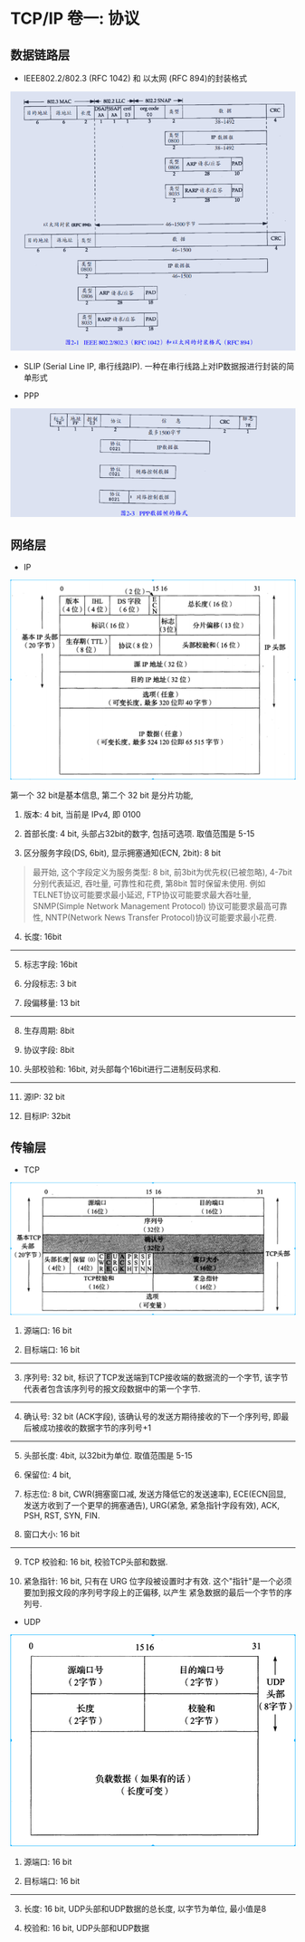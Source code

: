 # TCP/IP 卷一: 协议

## 数据链路层

- IEEE802.2/802.3 (RFC 1042) 和 以太网 (RFC 894)的封装格式

![image](/images/protocol_802.png)

- SLIP (Serial Line IP, 串行线路IP). 一种在串行线路上对IP数据报进行封装的简单形式

- PPP

![image](/images/protocal_ppp.png)


## 网络层

- IP

![image](/images/protocol_ip.png)

第一个 32 bit是基本信息, 第二个 32 bit 是分片功能,

1) 版本: 4 bit, 当前是 IPv4, 即 0100

2) 首部长度: 4 bit, 头部占32bit的数字, 包括可选项. 取值范围是 5-15

3) 区分服务字段(DS, 6bit), 显示拥塞通知(ECN, 2bit): 8 bit

> 最开始, 这个字段定义为服务类型: 8 bit, 前3bit为优先权(已被忽略), 4-7bit分别代表延迟, 吞吐量, 可靠性和花费, 第8bit
暂时保留未使用. 例如 TELNET协议可能要求最小延迟, FTP协议可能要求最大吞吐量, SNMP(Simple Network Management Protocol)
协议可能要求最高可靠性, NNTP(Network News Transfer Protocol)协议可能要求最小花费.

4) 长度: 16bit

---

5) 标志字段: 16bit

6) 分段标志: 3 bit

7) 段偏移量: 13 bit

---

8) 生存周期: 8bit

9) 协议字段: 8bit

10) 头部校验和: 16bit, 对头部每个16bit进行二进制反码求和.

---

11) 源IP: 32 bit

12) 目标IP: 32bit

## 传输层

- TCP

![image](/images/protocol_tcp.png)

1) 源端口: 16 bit

2) 目标端口: 16 bit

--- 

3) 序列号: 32 bit, 标识了TCP发送端到TCP接收端的数据流的一个字节, 该字节代表者包含该序列号的报文段数据中的第一个字节.

---

4) 确认号: 32 bit (ACK字段), 该确认号的发送方期待接收的下一个序列号, 即最后被成功接收的数据字节的序列号+1

--- 

5) 头部长度: 4bit, 以32bit为单位. 取值范围是 5-15

6) 保留位: 4 bit, 

7) 标志位: 8 bit, CWR(拥塞窗口减, 发送方降低它的发送速率), ECE(ECN回显, 发送方收到了一个更早的拥塞通告), URG(紧急,
紧急指针字段有效), ACK, PSH, RST, SYN, FIN.

8) 窗口大小: 16 bit

---

9) TCP 校验和: 16 bit, 校验TCP头部和数据.

10) 紧急指针: 16 bit, 只有在 URG 位字段被设置时才有效. 这个"指针"是一个必须要加到报文段的序列号字段上的正偏移, 以产生
紧急数据的最后一个字节的序列号.


- UDP

![image](/images/protocol_udp.png)

1) 源端口: 16 bit

2) 目标端口: 16 bit

--- 

3) 长度: 16 bit, UDP头部和UDP数据的总长度, 以字节为单位, 最小值是8

4) 校验和: 16 bit, UDP头部和UDP数据